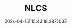 ---
title: NLCS
summary: The proposed NLCS is a combined post-processing method that incorporates non-linearity and higher-order representation into the residual propagation to address intricate node relationships effectively.
tags:
  - Deep Learning
  - Graph
date: '2024-04-15T15:43:18.287503Z'

# Optional external URL for project (replaces project detail page).
external_link: ''

links:
  - icon: gitlab
    icon_pack: fab
    url: https://gitlab.com/Shao1206/nlcs
---